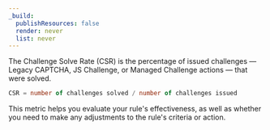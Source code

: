 ```yaml
---
_build:
  publishResources: false
  render: never
  list: never
---
```


The Challenge Solve Rate (CSR) is the percentage of issued challenges — Legacy CAPTCHA, JS Challenge, or Managed Challenge actions — that were solved. 

```sql
CSR = number of challenges solved / number of challenges issued
```

This metric helps you evaluate your rule's effectiveness, as well as whether you need to make any adjustments to the rule's criteria or action.